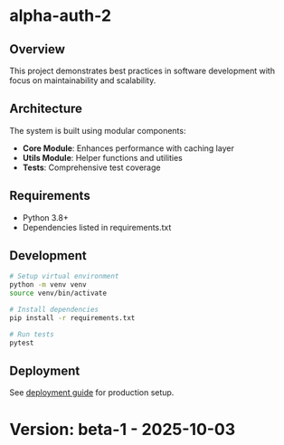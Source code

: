 # alpha-auth-2

## Overview

This project demonstrates best practices in software development with focus on maintainability and scalability.

## Architecture

The system is built using modular components:

- **Core Module**: Enhances performance with caching layer
- **Utils Module**: Helper functions and utilities
- **Tests**: Comprehensive test coverage

## Requirements

- Python 3.8+
- Dependencies listed in requirements.txt

## Development

```bash
# Setup virtual environment
python -m venv venv
source venv/bin/activate

# Install dependencies
pip install -r requirements.txt

# Run tests
pytest
```

## Deployment

See [deployment guide](docs/deployment.md) for production setup.
# Version: beta-1 - 2025-10-03
